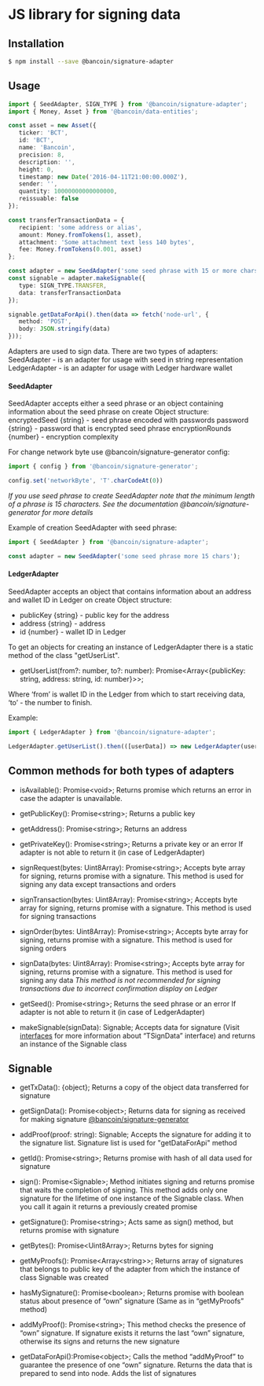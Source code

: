 # JS library for signing data

## Installation

```bash
$ npm install --save @bancoin/signature-adapter
```

## Usage
```typescript
import { SeedAdapter, SIGN_TYPE } from '@bancoin/signature-adapter';
import { Money, Asset } from '@bancoin/data-entities';

const asset = new Asset({
   ticker: 'BCT',
   id: 'BCT',
   name: 'Bancoin',
   precision: 8,
   description: '',
   height: 0,
   timestamp: new Date('2016-04-11T21:00:00.000Z'),
   sender: '',
   quantity: 10000000000000000,
   reissuable: false
});

const transferTransactionData = {
   recipient: 'some address or alias',
   amount: Money.fromTokens(1, asset),
   attachment: 'Some attachment text less 140 bytes',
   fee: Money.fromTokens(0.001, asset)
};

const adapter = new SeedAdapter('some seed phrase with 15 or more chars');
const signable = adapter.makeSignable({
   type: SIGN_TYPE.TRANSFER,
   data: transferTransactionData
});

signable.getDataForApi().then(data => fetch('node-url', {
   method: 'POST',
   body: JSON.stringify(data)
}));

```

Adapters are used to sign data. There are two types of adapters:
SeedAdapter - is an adapter for usage with seed in string representation
LedgerAdapter - is an adapter for usage with Ledger hardware wallet

#### SeedAdapter
SeedAdapter accepts either a seed phrase or an object containing information about the seed phrase on create
Object structure:
encryptedSeed {string} - seed phrase encoded with passwords
password {string} - password that is encrypted seed phrase
encryptionRounds {number} - encryption complexity

For change network byte use @bancoin/signature-generator config:

```typescript
import { config } from '@bancoin/signature-generator';

config.set('networkByte', 'T'.charCodeAt(0))
```

*If you use seed phrase to create SeedAdapter note that the minimum length of a phrase is 15 characters. See the documentation @bancoin/signature-generator for more details*

Example of creation SeedAdapter with seed phrase:

```typescript
import { SeedAdapter } from '@bancoin/signature-adapter';

const adapter = new SeedAdapter('some seed phrase more 15 chars');
```

#### LedgerAdapter
SeedAdapter accepts an object that contains information about an address and wallet ID in Ledger on create
Object structure:
* publicKey {string} - public key for the address
* address {string} - address
* id {number} - wallet ID in Ledger

To get an objects for creating an instance of LedgerAdapter there is a static method of the class "getUserList".

- getUserList(from?: number, to?: number): Promise<Array<{publicKey: string, address: string, id: number}>>;

Where ‘from’ is wallet ID in the Ledger from which to start receiving data, ‘to’ - the number to finish.

Example:
```typescript
import { LedgerAdapter } from '@bancoin/signature-adapter';

LedgerAdapter.getUserList().then(([userData]) => new LedgerAdapter(userData));
```

## Common methods for both types of adapters

- isAvailable(): Promise\<void\>;
Returns promise which returns an error in case the adapter is unavailable.

- getPublicKey(): Promise\<string\>;
Returns a public key

- getAddress(): Promise\<string\>;
Returns an address

- getPrivateKey(): Promise\<string\>;
Returns a private key or an error If adapter is not able to return it (in case of  LedgerAdapter)

- signRequest(bytes: Uint8Array): Promise\<string\>;
Accepts byte array for signing, returns promise with a signature. This method is used for signing any data except transactions and orders

- signTransaction(bytes: Uint8Array): Promise\<string\>;
Accepts byte array for signing, returns promise with a signature. This method is used for signing transactions

- signOrder(bytes: Uint8Array): Promise\<string\>;
Accepts byte array for signing, returns promise with a signature. This method is used for signing orders

- signData(bytes: Uint8Array): Promise\<string\>;
Accepts byte array for signing, returns promise with a signature. This method is used for signing any data
*This method is not recommended for signing transactions due to incorrect confirmation display on Ledger* 

- getSeed(): Promise\<string\>;
Returns the seed phrase or an error If adapter is not able to return it (in case of  LedgerAdapter)

- makeSignable(signData): Signable;
Accepts data for signature (Visit [interfaces](https://github.com/bancoinplatform/bancoin-signature-adapter/blob/master/src/prepareTx/interfaces.ts) for more information about “TSignData” interface) and returns an instance of the Signable class



## Signable

- getTxData(): {object};
Returns a copy of the object data transferred for signature

- getSignData(): Promise\<object\>;
Returns data for signing as received for making signature [@bancoin/signature-generator](https://github.com/bancoinplatform/bancoin-signature-generator)

- addProof(proof: string): Signable;
Accepts the signature for adding it to the signature list. Signature list is used for "getDataForApi" method

- getId(): Promise\<string\>;
Returns promise with hash of all data used for signature

- sign(): Promise\<Signable\>;
Method initiates signing and returns promise that waits the completion of signing. This method adds only one signature for the lifetime of one instance of the Signable class. When you call it again it returns a previously created promise

- getSignature(): Promise\<string\>;
Acts same as sign() method, but returns promise with signature

- getBytes(): Promise\<Uint8Array\>;
Returns bytes for signing

- getMyProofs(): Promise\<Array\<string\>\>;
Returns array of signatures that belongs to public key of the adapter from which the instance of class Signable was created

- hasMySignature(): Promise\<boolean\>;
Returns promise with boolean status about presence of “own” signature (Same as in “getMyProofs” method)

- addMyProof(): Promise\<string\>;
This method checks the presence of “own” signature. If signature exists it returns the last “own” signature, otherwise its signs and returns the new signature

- getDataForApi():Promise\<object\>;
Calls the method “addMyProof” to guarantee the presence of one “own” signature. Returns the data that is prepared to send into node. Adds the list of signatures 
